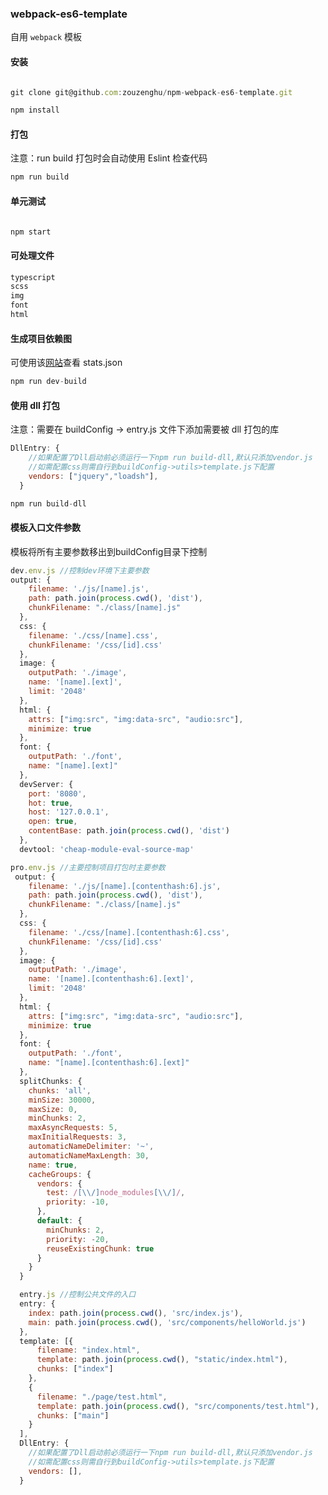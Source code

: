 ### webpack-es6-template

自用 `webpack` 模板

#### 安装

```javascript

git clone git@github.com:zouzenghu/npm-webpack-es6-template.git

npm install

```

#### 打包

注意：run build 打包时会自动使用 Eslint 检查代码

```javascript
npm run build
```

#### 单元测试

```javascript

npm start

```

#### 可处理文件

```javascript
typescript
scss
img
font
html
```

#### 生成项目依赖图

可使用该[网站](https://webpack.github.io/analyse/)查看  stats.json

```javascript
npm run dev-build  
```

#### 使用 dll 打包

注意：需要在 buildConfig -> entry.js 文件下添加需要被 dll 打包的库

```javascript
DllEntry: {
    //如果配置了Dll启动前必须运行一下npm run build-dll,默认只添加vendor.js
    //如需配置css则需自行到buildConfig->utils>template.js下配置
    vendors: ["jquery","loadsh"],
  }

npm run build-dll
```
#### 模板入口文件参数
模板将所有主要参数移出到buildConfig目录下控制
```javascript
dev.env.js //控制dev环境下主要参数
output: {
    filename: './js/[name].js',
    path: path.join(process.cwd(), 'dist'),
    chunkFilename: "./class/[name].js"
  },
  css: {
    filename: './css/[name].css',
    chunkFilename: '/css/[id].css'
  },
  image: {
    outputPath: './image',
    name: '[name].[ext]',
    limit: '2048'
  },
  html: {
    attrs: ["img:src", "img:data-src", "audio:src"],
    minimize: true
  },
  font: {
    outputPath: './font',
    name: "[name].[ext]"
  },
  devServer: {
    port: '8080',
    hot: true,
    host: '127.0.0.1',
    open: true,
    contentBase: path.join(process.cwd(), 'dist')
  },
  devtool: 'cheap-module-eval-source-map'
```
```javascript
pro.env.js //主要控制项目打包时主要参数
 output: {
    filename: './js/[name].[contenthash:6].js',
    path: path.join(process.cwd(), 'dist'),
    chunkFilename: "./class/[name].js"
  },
  css: {
    filename: './css/[name].[contenthash:6].css',
    chunkFilename: '/css/[id].css'
  },
  image: {
    outputPath: './image',
    name: '[name].[contenthash:6].[ext]',
    limit: '2048'
  },
  html: {
    attrs: ["img:src", "img:data-src", "audio:src"],
    minimize: true
  },
  font: {
    outputPath: './font',
    name: "[name].[contenthash:6].[ext]"
  },
  splitChunks: {
    chunks: 'all',
    minSize: 30000,
    maxSize: 0,
    minChunks: 2,
    maxAsyncRequests: 5,
    maxInitialRequests: 3,
    automaticNameDelimiter: '~',
    automaticNameMaxLength: 30,
    name: true,
    cacheGroups: {
      vendors: {
        test: /[\\/]node_modules[\\/]/,
        priority: -10,
      },
      default: {
        minChunks: 2,
        priority: -20,
        reuseExistingChunk: true
      }
    }
  }
```
```javascript
  entry.js //控制公共文件的入口
  entry: {
    index: path.join(process.cwd(), 'src/index.js'),
    main: path.join(process.cwd(), 'src/components/helloWorld.js')
  },
  template: [{
      filename: "index.html",
      template: path.join(process.cwd(), "static/index.html"),
      chunks: ["index"]
    },
    {
      filename: "./page/test.html",
      template: path.join(process.cwd(), "src/components/test.html"),
      chunks: ["main"]
    }
  ],
  DllEntry: {
    //如果配置了Dll启动前必须运行一下npm run build-dll,默认只添加vendor.js
    //如需配置css则需自行到buildConfig->utils>template.js下配置
    vendors: [],
  }
```
